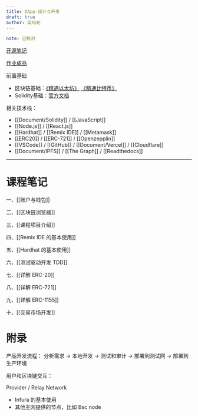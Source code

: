 ```yaml
---
title: DApp-设计与开发
draft: true
author: 梁培利
---
```

```yaml
note: 已校对
```

[开源笔记](https://github.com/bookerhuang/Learning-Notes)

[作业成品](https://github.com/cananoo/nft-market-starter/tree/master)

前置基础
- 区块链基础：[《精通以太坊》](https://weread.qq.com/web/bookDetail/c0532740718247c1c0545f7) [《精通比特币》]()
- Solidity基础：[官方文档](https://docs.soliditylang.org/zh/latest/)

相关技术栈：
- [[Document/Solidity]] / [[JavaScript]]
- [[Node.js]] / [[React.js]]
- [[Hardhat]] / [[Remix IDE]] / [[Metamask]]
- [[ERC20]] / [[ERC-721]] / [[Openzepplin]]
- [[VSCode]] / [[GitHub]] / [[Document/Vercel]] / [[Cloudflare]]
- [[Document/IPFS]] / [[The Graph]] / [[Readthedocs]]

---
# 课程笔记

一、[[账户与钱包]]

二、[[区块链浏览器]]

三、[[课程项目介绍]]

四、[[Remix IDE 的基本使用]]

五、[[Hardhat 的基本使用]]

六、[[测试驱动开发 TDD]]

七、[[详解 ERC-20]]

八、[[详解 ERC-721]]

九、[[详解 ERC-1155]]

十、[[交易市场开发]]



# 附录

产品开发流程：
分析需求 -> 本地开发 -> 测试和审计 -> 部署到测试网 -> 部署到生产环境

用户和区块链交互：

Provider / Relay Network
- Infura 的基本使用
- 其他主网提供的节点，比如 Bsc node



